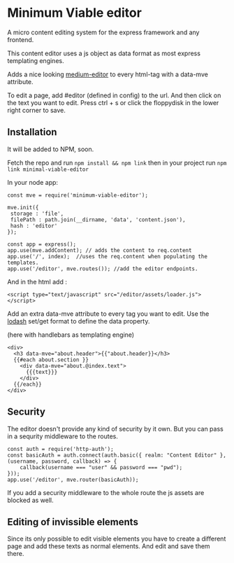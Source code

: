 # Minimum Viable editor
A micro content editing system for the express framework and any frontend.

This content editor uses a js object as data format as most express templating engines.

Adds a nice looking [medium-editor](https://yabwe.github.io/medium-editor/) to every html-tag
with a data-mve attribute.

To edit a page, add #editor (defined in config) to the url. And then click on the
text you want to edit. Press ctrl + s or click the floppydisk in the lower right corner to save.

## Installation
It will be added to NPM, soon.

Fetch the repo and run `npm install && npm link`
then in your project run `npm link minimal-viable-editor`

In your node app:

    const mve = require('minimum-viable-editor');

    mve.init({
     storage : 'file',
     filePath : path.join(__dirname, 'data', 'content.json'),
     hash : 'editor'
    });

    const app = express();
    app.use(mve.addContent); // adds the content to req.content
    app.use('/', index);  //uses the req.content when populating the templates.
    app.use('/editor', mve.routes()); //add the editor endpoints.

And in the html add :

    <script type="text/javascript" src="/editor/assets/loader.js"></script>

Add an extra data-mve attribute to every tag you want to edit. Use the [lodash](https://lodash.com/docs/4.17.4#get) set/get format to define the data property.

(here with handlebars as templating engine)

    <div>
      <h3 data-mve="about.header">{{"about.header}}</h3>
      {{#each about.section }}
        <div data-mve="about.@index.text">
          {{{text}}}
        </div>
      {{/each}}
    </div>


## Security

The editor doesn't provide any kind of security by it own. But you can pass in a sequrity middleware to the routes.

    const auth = require('http-auth');
    const basicAuth = auth.connect(auth.basic({ realm: "Content Editor" }, (username, password, callback) => {
        callback(username === "user" && password === "pwd");
    }));
    app.use('/editor', mve.router(basicAuth));

If you add a security middleware to the whole route the js assets are blocked as well.

## Editing of invissible elements

Since its only possible to edit visible elements you have to create a different page and add these
texts as normal elements. And edit and save them there.
